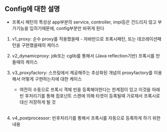 ## Config에 대한 설명
- 프록시 패턴의 특성상 app부분의 service, controller, impl등은 건드리지 않고 부가기능을 입히기때문에, config부분만 바뀌게 된다 <br>

1. v1_proxy: 순수 proxy를 적용했을때 - 자바만으로 프록시패턴, 또는 데코레이션패턴을 구현했을때의 케이스 <br>

2. v2_dynamicproxy: jdk또는 cglib를 통해서 (Java reflection기반) 프록시를 만들때의 케이스 <br>

3. v3_proxyfactory: 스프링에서 제공해주는 추상화된 개념의 proxyfactory를 이용해서 어떻게 구현하는지에 대한 케이스 <br>
    * 여전히 수동으로 프록시 객체 빈을 등록해야한다는 한계점이 있고 이것을 아래 빈 후처리기를 통해 컴포넌트 스캔에 의해 타겟이 등록될때 가로채서 프록시로 대신 저장하게 될 것<br><br>

4. v4_postprocessor: 빈후처리기를 통해서 프록시를 자동으로 등록하게 하기 위한 내용
